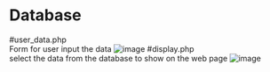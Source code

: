 # Database
#user_data.php<br>
Form for user input the data
![image](https://user-images.githubusercontent.com/100059828/188374150-b4ce1288-2011-4bd1-b3a6-b6b66d5912ca.png)
#display.php<br>
 select the data from the database to show on the web page
 ![image](https://user-images.githubusercontent.com/100059828/188380817-c617d894-7faa-45b5-b751-28f22906bc7a.png)

